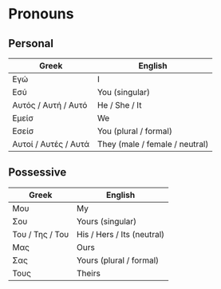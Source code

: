 # Pronouns

## Personal

| Greek | English |
|--|--|
| Εγώ | I |
| Εσύ | You (singular) |
| Αυτός / Αυτή / Αυτό | He / She / It |
| Εμείσ | We |
| Εσείσ | You (plural / formal) |
| Αυτοί / Αυτές / Αυτά | They (male / female / neutral) |

## Possessive

| Greek | English |
|--|--|
| Μου | My |
| Σου | Yours (singular) |
| Του / Της / Του | His / Hers / Its (neutral) |
| Μας | Ours |
| Σας | Yours (plural / formal) |
| Τους | Theirs |
